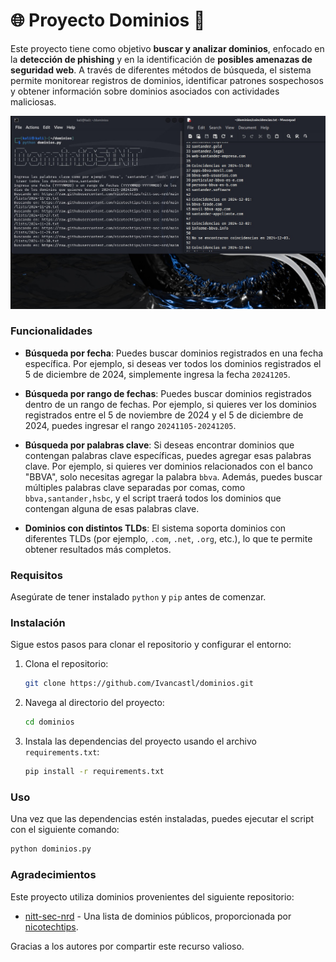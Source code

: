 # 🌐 **Proyecto Dominios** 🚀

Este proyecto tiene como objetivo **buscar y analizar dominios**, enfocado en la **detección de phishing** y en la identificación de **posibles amenazas de seguridad web**. A través de diferentes métodos de búsqueda, el sistema permite monitorear registros de dominios, identificar patrones sospechosos y obtener información sobre dominios asociados con actividades maliciosas.

![DominiOSINT](dominiosint.jpeg)

### Funcionalidades

- **Búsqueda por fecha**: Puedes buscar dominios registrados en una fecha específica. Por ejemplo, si deseas ver todos los dominios registrados el 5 de diciembre de 2024, simplemente ingresa la fecha `20241205`.
  
- **Búsqueda por rango de fechas**: Puedes buscar dominios registrados dentro de un rango de fechas. Por ejemplo, si quieres ver los dominios registrados entre el 5 de noviembre de 2024 y el 5 de diciembre de 2024, puedes ingresar el rango `20241105-20241205`.
  
- **Búsqueda por palabras clave**: Si deseas encontrar dominios que contengan palabras clave específicas, puedes agregar esas palabras clave. Por ejemplo, si quieres ver dominios relacionados con el banco "BBVA", solo necesitas agregar la palabra `bbva`. Además, puedes buscar múltiples palabras clave separadas por comas, como `bbva,santander,hsbc`, y el script traerá todos los dominios que contengan alguna de esas palabras clave.

- **Dominios con distintos TLDs**: El sistema soporta dominios con diferentes TLDs (por ejemplo, `.com`, `.net`, `.org`, etc.), lo que te permite obtener resultados más completos.

### Requisitos

Asegúrate de tener instalado `python` y `pip` antes de comenzar.

### Instalación

Sigue estos pasos para clonar el repositorio y configurar el entorno:

1. Clona el repositorio:
    ```bash
    git clone https://github.com/Ivancastl/dominios.git
    ```

2. Navega al directorio del proyecto:
    ```bash
    cd dominios
    ```

3. Instala las dependencias del proyecto usando el archivo `requirements.txt`:
    ```bash
    pip install -r requirements.txt
    ```

### Uso

Una vez que las dependencias estén instaladas, puedes ejecutar el script con el siguiente comando:

```bash
python dominios.py
```


### Agradecimientos

Este proyecto utiliza dominios provenientes del siguiente repositorio:

- [nitt-sec-nrd](https://github.com/nicotechtips/nitt-sec-nrd/tree/main/lists) - Una lista de dominios públicos, proporcionada por [nicotechtips](https://github.com/nicotechtips).

Gracias a los autores por compartir este recurso valioso.

